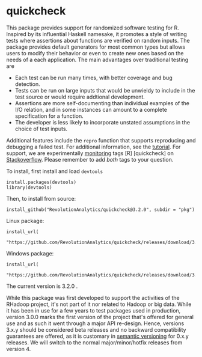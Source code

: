 

quickcheck
==========

This package provides support for randomized  software testing for R. Inspired by its influential Haskell namesake, it promotes a style of writing tests where assertions about functions are verified on random inputs. The package provides default generators for most common types but allows users to modify their behavior or even to create new ones based on the needs of a each application. The main advantages over traditional testing are

 * Each test can be run many times, with better coverage and bug detection.
 * Tests can be run on large inputs that would be unwieldy to include in the test source or would require addtional development.
 * Assertions are more self-documenting than individual examples of the I/O relation, and in some instances can amount to a complete specification for a function.
 * The developer is less likely to incorporate unstated assumptions in the choice of test inputs.

Additional features include the `repro` function that supports reproducing and debugging a failed test. For additional information, see the [tutorial](docs/tutorial.md). For support, we are experimentally [monitoring](http://stackoverflow.com/questions/tagged/r+quickcheck) tags [R] [quickcheck] on [Stackoverflow](http://stackoverflow.com). Please remember to add *both* tags to your question.

To install, first install and load `devtools`

```
install.packages(devtools)
library(devtools)
```



Then, to install from source:

```
install_github("RevolutionAnalytics/quickcheck@3.2.0", subdir = "pkg")
```

Linux package:

```
install_url(
  "https://github.com/RevolutionAnalytics/quickcheck/releases/download/3.2.0/quickcheck_3.2.0.tar.gz")
```

Windows package:

```
install_url(
  "https://github.com/RevolutionAnalytics/quickcheck/releases/download/3.2.0/quickcheck_3.2.0.zip")
```

The current version is 3.2.0 .

While this package was first developed to support the activities of the RHadoop project, it's not part of it nor related to Hadoop or big data. While it has been in use for a few years to test packages used in production, version 3.0.0 marks the first version of the project that's offered for general use and as such it went through a major API re-design. Hence, versions 3.x.y should be considered beta  releases and no backward compatibility guarantees are offered, as it is customary in [semantic versioning](http://semver.org) for 0.x.y releases. We will switch to the normal major/minor/hotfix releases from version 4.
